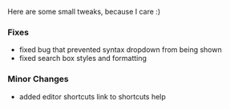 Here are some small tweaks, because I care :)

### Fixes

- fixed bug that prevented syntax dropdown from being shown
- fixed search box styles and formatting

### Minor Changes

- added editor shortcuts link to shortcuts help
